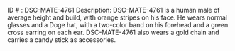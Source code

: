 ID # : DSC-MATE-4761
Description: DSC-MATE-4761 is a human male of average height and build, with orange stripes on his face. He wears normal glasses and a Doge hat, with a two-color band on his forehead and a green cross earring on each ear. DSC-MATE-4761 also wears a gold chain and carries a candy stick as accessories.